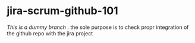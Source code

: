 # jira-scrum-github-101

*This is a dummy branch* . the sole purpose is to check propr integration of the github repo with the jira project
